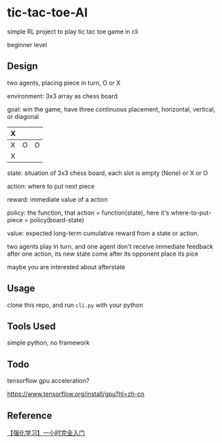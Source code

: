# tic-tac-toe-AI

simple RL project to play tic tac toe game in cli

beginner level

## Design

two agents, placing piece in turn, O or X

environment: 3x3 array as chess board

goal: win the game, have three continuous placement, horizontal, vertical, or diagonal

| X |   |   |
| - | - | - |
| X | O | O |
| X |   |   |

state: situation of 3x3 chess board, each slot is empty (None) or X or O

action: where to put next piece

reward: immediate value of a action

policy: the function, that action = function(state), here it's where-to-put-piece = policy(board-state)

value: expected long-term cumulative reward from a state or action.

two agents play in turn, and one agent don't receive immediate feedback after one action, its new state come after its opponent place its pice

maybe you are interested about afterstate

## Usage

clone this repo, and run `cli.py` with your python

## Tools Used

simple python, no framework

## Todo

tensorflow gpu acceleration?

https://www.tensorflow.org/install/gpu?hl=zh-cn

## Reference

[【强化学习】一小时完全入门](https://www.bilibili.com/video/BV13a4y1J7bw/)
